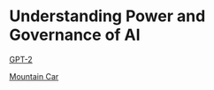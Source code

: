 # Understanding Power and Governance of AI

[GPT-2](https://colab.research.google.com/drive/1airSQPgNL_5L86MWflCVvAI0DCsEzqbz?usp=sharing)

[Mountain Car](https://colab.research.google.com/drive/1lIYHYmkgockX4Vc1AU9wDHInT3a6c9k9?usp=sharing)

